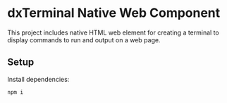 # dxTerminal Native Web Component

This project includes native HTML web element for creating a terminal to display
commands to run and output on a web page.

## Setup

Install dependencies:

```bash
npm i
```
